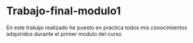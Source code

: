 # Trabajo-final-modulo1
 En este trabajo realizado he puesto en práctica todos mis conocimientos adquiridos durante el primer modulo del curso
